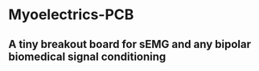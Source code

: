 # Myoelectrics-PCB

## A tiny breakout board for sEMG and any bipolar biomedical signal conditioning

